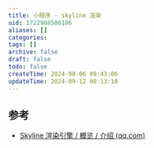 ```yaml
---
title: 小程序 - skyline 渲染
uid: 1722908586186
aliases: []
categories: 
tags: []
archive: false
draft: false
todo: false
createTime: 2024-08-06 09:43:06
updateTime: 2024-09-12 08:13:18
---
```


## 参考

- [Skyline 渲染引擎 / 概览 / 介绍 (qq.com)](https://developers.weixin.qq.com/miniprogram/dev/framework/runtime/skyline/introduction.html)
